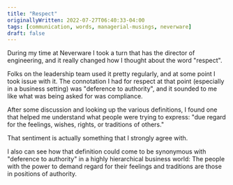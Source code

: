 ```yaml
---
title: "Respect"
originallyWritten: 2022-07-27T06:40:33-04:00
tags: [communication, words, managerial-musings, neverware]
draft: false
---
```


During my time at Neverware I took a turn that has the director of engineering, and it really changed how I thought about the word "respect".

Folks on the leadership team used it pretty regularly, and at some point I took issue with it. The connotation I had for respect at that point (especially in a business setting) was "deference to authority", and it sounded to me like what was being asked for was compliance.

<!--more-->

After some discussion and looking up the various definitions, I found one that helped me understand what people were trying to express: "due regard for the feelings, wishes, rights, or traditions of others."

That sentiment is actually something that I strongly agree with.

I also can see how that definition could come to be synonymous with "deference to authority" in a highly hierarchical business world: The people with the power to demand regard for their feelings and traditions are those in positions of authority.
